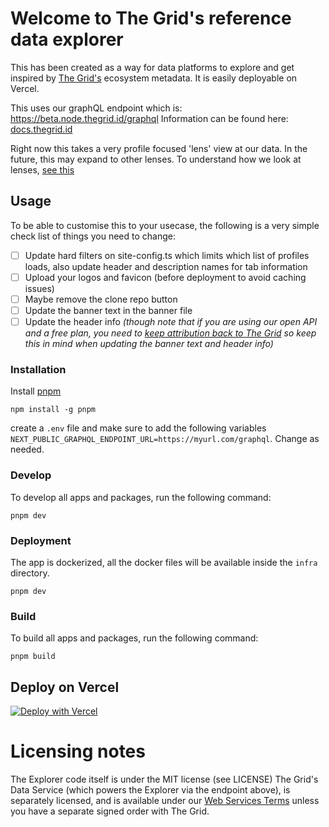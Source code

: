 # Welcome to The Grid's reference data explorer

This has been created as a way for data platforms to explore and get inspired by [The Grid's](https://thegrid.id/) ecosystem metadata. It is easily deployable on Vercel.

This uses our graphQL endpoint which is: https://beta.node.thegrid.id/graphql 
Information can be found here:  [docs.thegrid.id](https://docs.thegrid.id/)

Right now this takes a very profile focused 'lens' view at our data. In the future, this may expand to other lenses. To understand how we look at lenses, [see this](https://docs.thegrid.id/lenses-at-the-grid-18)

## Usage

To be able to customise this to your usecase, the following is a very simple check list of things you need to change:

- [ ] Update hard filters on site-config.ts which limits which list of profiles loads, also update header and description names for tab information
- [ ] Upload your logos and favicon (before deployment to avoid caching issues)
- [ ] Maybe remove the clone repo button
- [ ] Update the banner text in the banner file
- [ ] Update the header info
      _(though note that if you are using our open API and a free plan, you need to [keep attribution back to The Grid](https://thegrid.id/legal/web-services-terms) so keep this in mind when updating the banner text and header info)_

### Installation

Install [pnpm](https://pnpm.io/installation)

```
npm install -g pnpm
```

create a `.env` file and make sure to add the following variables `NEXT_PUBLIC_GRAPHQL_ENDPOINT_URL=https://myurl.com/graphql`. Change as needed.

### Develop

To develop all apps and packages, run the following command:

```
pnpm dev
```

### Deployment

The app is dockerized, all the docker files will be available inside the `infra` directory.

```
pnpm dev
```

### Build

To build all apps and packages, run the following command:

```
pnpm build
```

## Deploy on Vercel

[![Deploy with Vercel](https://vercel.com/button)](https://vercel.com/new/clone?repository-url=https%3A%2F%2Fgithub.com%2FThe-Grid-Data%2FExplorer&env=LOAD_CONFIG_FROM_VERCEL_STORAGE,ADMIN_USER,ADMIN_PASSWORD,TRIGGER_REDEPLOY_HOOK_URL,BLOB_READ_WRITE_TOKEN,NEXT_PUBLIC_GRAPHQL_ENDPOINT_URL)

# Licensing notes

The Explorer code itself is under the MIT license (see LICENSE)
The Grid's Data Service (which powers the Explorer via the endpoint above), is separately licensed, and is available under our [Web Services Terms](https://thegrid.id/legal/web-services-terms) unless you have a separate signed order with The Grid.
